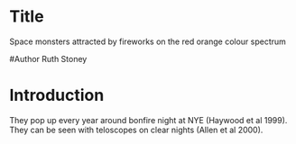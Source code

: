 # Title 
Space monsters attracted by fireworks on the red orange colour spectrum

#Author
Ruth Stoney

# Introduction
They pop up every year around bonfire night at NYE (Haywood et al 1999). 
They can be seen with teloscopes on clear nights (Allen et al 2000).


